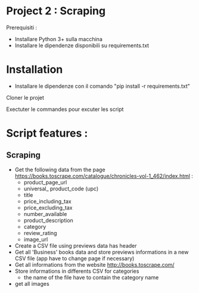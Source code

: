 # Project 2 : Scraping

Prerequisiti :
- Installare Python 3+ sulla macchina
- Installare le dipendenze disponibili su requirements.txt

# Installation

- Installare le dipendenze con il comando "pip install -r requirements.txt"



Cloner le projet

Exectuter le commandes pour excuter les script

# Script features : 
## Scraping 

- Get the following data from the page https://books.toscrape.com/catalogue/chronicles-vol-1_462/index.html : 
    - product_page_url
    - universal_ product_code (upc)
    - title
    - price_including_tax
    - price_excluding_tax
    - number_available
    - product_description
    - category
    - review_rating
    - image_url
- Create a CSV file using previews data has header
- Get all 'Business' books data and store previews informations in a new CSV file (app have to change page if necessary)
- Get all informations from the website http://books.toscrape.com/
- Store informations in differents CSV for categories 
    - the name of the file have to contain the category name
- get all images


